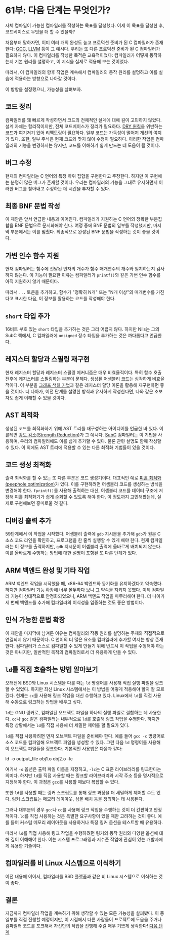 # 61부: 다음 단계는 무엇인가?

자체 컴파일이 가능한 컴파일러를 작성하는 목표를 달성했다. 이제 이 목표를 달성한 후, 코드베이스로 무엇을 더 할 수 있을까?

처음부터 말하자면, 이미 여러 개의 완성도 높고 프로덕션 준비가 된 C 컴파일러가 존재한다: [GCC](https://gcc.gnu.org), [LLVM](https://llvm.org) 등이 그 예시다. 우리는 또 다른 프로덕션 준비가 된 C 컴파일러가 필요하지 않다. 이 컴파일러를 작성한 목적은 교육적이었다: 컴파일러가 어떻게 동작하는지 기본 원리를 설명하고, 이 지식을 실제로 적용해 보는 것이었다.

따라서, 이 컴파일러의 향후 작업은 계속해서 컴파일러의 동작 원리를 설명하고 이를 실습에 적용하는 방향으로 나아갈 것이다.

이 방향을 설정했으니, 가능성을 살펴보자.


## 코드 정리

컴파일러를 꽤 빠르게 작성하면서 코드의 전체적인 설계에 대해 깊이 고민하지 않았다. 설계 자체는 합리적이지만, 전체 코드베이스가 정리가 필요하다. [DRY 원칙](https://en.wikipedia.org/wiki/Don%27t_repeat_yourself)을 위반하는 코드가 여기저기 있어 리팩토링이 필요하다. 일부 코드는 가독성이 떨어져 개선의 여지가 있다. 또한, 일부 주석은 현재 코드와 맞지 않아 수정이 필요하다. 이러한 작업은 컴파일러의 기능을 변경하지는 않지만, 코드를 이해하기 쉽게 만드는 데 도움이 될 것이다.


## 버그 수정

현재의 컴파일러는 C 언어의 특정 하위 집합을 구현한다고 주장한다. 하지만 이 구현에는 분명히 많은 버그가 존재할 것이다. 우리는 컴파일러의 기능을 그대로 유지하면서 이러한 버그를 찾아내고 수정하는 데 시간을 투자할 수 있다.


## 최종 BNF 문법 작성

이 제안은 앞서 언급한 내용과 이어진다. 컴파일러가 지원하는 C 언어의 정확한 부분집합을 BNF 문법으로 문서화해야 한다. 여정 중에 BNF 문법의 일부를 작성했지만, 마지막 부분에서는 이를 멈췄다. 최종적으로 완성된 BNF 문법을 작성하는 것이 좋을 것이다.


## 가변 인수 함수 지원

현재 컴파일러는 함수에 전달된 인자의 개수가 함수 매개변수의 개수와 일치하는지 검사하지 않는다. 이 기능이 필요한 이유는 컴파일러가 `printf()`와 같은 가변 인수 함수를 아직 지원하지 않기 때문이다.

따라서 `...` 토큰을 추가하고, 함수가 "정확히 N개" 또는 "N개 이상"의 매개변수를 가진다고 표시한 다음, 이 정보를 활용하는 코드를 작성해야 한다.


## `short` 타입 추가

16비트 부호 있는 `short` 타입을 추가하는 것은 그리 어렵지 않다. 하지만 Nils는 그의 SubC 책에서, C 컴파일러에 `unsigned` 정수 타입을 추가하는 것은 까다롭다고 언급한다.


## 레지스터 할당과 스필링 재구현

현재 레지스터 할당과 레지스터 스필링 메커니즘은 매우 비효율적이다. 특히 함수 호출 전후에 레지스터를 스필링하는 부분이 문제다. 생성된 어셈블리 코드는 심각하게 비효율적이다. 이 부분을 [그래프 색칠 기법](https://en.wikipedia.org/wiki/Register_allocation#Graph-coloring_allocation)과 같은 레지스터 할당 이론을 활용해 재구현하면 좋을 것이다. 더 나아가, 이전 단계를 설명한 방식과 유사하게 작성한다면, 나와 같은 초보자도 쉽게 이해할 수 있을 것이다.


## AST 최적화

생성된 코드를 최적화하기 위해 AST 트리를 재구성하는 아이디어를 언급한 바 있다. 이를테면 [강도 감소(Strength Reduction)](https://en.wikipedia.org/wiki/Strength_reduction)가 그 예시다. [SubC](http://www.t3x.org/subc/) 컴파일러는 이 기법을 사용하며, 우리의 컴파일러에도 이를 쉽게 추가할 수 있다. 물론 관련 설명도 함께 작성할 수 있다. 이 외에도 AST 트리에 적용할 수 있는 다른 최적화 기법들이 있을 것이다.


## 코드 생성 최적화

출력 최적화를 할 수 있는 또 다른 부분은 코드 생성기이다. 대표적인 예로 [피홀 최적화(peephole optimization)](https://en.wikipedia.org/wiki/Peephole_optimization)가 있다. 이를 구현하려면 어셈블리 코드를 생성하는 방식을 변경해야 한다. `fprintf()`를 사용해 출력하는 대신, 어셈블리 코드를 데이터 구조에 저장해 피홀 최적화기가 쉽게 순회할 수 있도록 해야 한다. 이 정도까지 고민해봤는데, 실제로 구현해보면 흥미로울 것 같다.


## 디버깅 출력 추가

59단계에서 이 작업을 시작했다. 어셈블리 출력에 `gdb` 지시문을 추가해 `gdb`가 원본 C 소스 코드 라인을 확인하고, 프로그램을 한 줄씩 실행할 수 있게 해야 한다. 현재 컴파일러는 이 정보를 출력하지만, `gdb` 지시문이 어셈블리 출력에 올바르게 배치되지 않는다. 이를 올바르게 수행하는 방법에 대한 설명이 포함된 또 다른 단계가 있다.


## ARM 백엔드 완성 및 기타 작업

ARM 백엔드 작업을 시작했을 때, x86-64 백엔드와 동기화를 유지하겠다고 약속했다. 하지만 컴파일러 기능 확장에 너무 몰두하다 보니 그 약속을 지키지 못했다. 이제 컴파일러 기능이 상대적으로 안정화되었으니, ARM 백엔드 작업을 마무리해야 한다. 더 나아가 세 번째 백엔드를 추가해 컴파일러의 이식성을 입증하는 것도 좋은 방법이다.


## 인식 가능한 문법 확장

이 제안을 마지막에 남겨둔 이유는 컴파일러의 작동 원리를 설명하는 주제와 직접적으로 연결되지 않기 때문이다. C 언어의 더 많은 요소를 컴파일러에 추가할 여지는 항상 존재한다. 컴파일러가 스스로 컴파일할 수 있게 만들기 위해 반드시 이 작업을 수행해야 하는 것은 아니지만, 일반적인 목적의 컴파일러로서 더 유용하게 만들 수 있다.


## `ld`를 직접 호출하는 방법 알아보기

오래전에 BSD와 Linux 시스템을 다룰 때는 `ld` 명령어를 사용해 직접 실행 파일을 링크할 수 있었다. 하지만 최신 Linux 시스템에서는 이 방법을 어떻게 적용해야 할지 잘 모르겠다. 현재는 `cc`를 사용해 링크 작업을 대신 수행하고 있다. Linux에서 `ld`를 직접 사용해 수동으로 링크하는 방법을 배우고 싶다.

`ld`는 GNU 링커로, 컴파일된 오브젝트 파일을 하나의 실행 파일로 결합하는 데 사용한다. `cc`나 `gcc` 같은 컴파일러는 내부적으로 `ld`를 호출해 링크 작업을 수행한다. 하지만 특정 상황에서는 `ld`를 직접 사용해 더 세밀한 제어를 할 필요가 있다.

`ld`를 직접 사용하려면 먼저 오브젝트 파일을 준비해야 한다. 예를 들어 `gcc -c` 명령어로 소스 코드를 컴파일해 오브젝트 파일을 생성할 수 있다. 그런 다음 `ld` 명령어를 사용해 이 오브젝트 파일들을 링크한다. 기본적인 사용법은 다음과 같다:

ld -o output_file obj1.o obj2.o -lc

여기서 `-o` 옵션은 출력 파일 이름을 지정하고, `-lc`는 C 표준 라이브러리를 링크한다는 의미다. 하지만 `ld`를 직접 사용할 때는 링크할 라이브러리와 시작 주소 등을 명시적으로 지정해야 한다. 이 과정은 `gcc`를 사용할 때보다 복잡할 수 있다.

또한 `ld`를 사용할 때는 링커 스크립트를 통해 링크 과정을 더 세밀하게 제어할 수도 있다. 링커 스크립트는 메모리 레이아웃, 심볼 배치 등을 정의하는 데 사용된다.

그러나 대부분의 경우 `gcc`나 `cc`를 사용해 링크 작업을 수행하는 것이 더 간편하고 안정적이다. `ld`를 직접 사용하는 것은 특별한 요구사항이 있을 때만 고려하는 것이 좋다. 예를 들어 커스텀 메모리 레이아웃을 사용하거나 특정 링커 옵션을 테스트할 때 유용하다.

따라서 `ld`를 직접 사용해 링크 작업을 수행하려면 링커의 동작 원리와 다양한 옵션에 대해 깊이 이해해야 한다. 이는 시스템 프로그래밍과 저수준 작업에 관심이 있는 개발자에게 유용한 기술이다.


## 컴파일러를 비 Linux 시스템으로 이식하기

이전 내용에 이어서, 컴파일러를 BSD 플랫폼과 같은 비 Linux 시스템으로 이식하는 것이 좋다.


## 결론

지금까지 컴파일러 작업을 계속하기 위해 생각할 수 있는 모든 가능성을 살펴봤다. 이 중 일부를 직접 진행할 예정이지만, 이 시점에서 다른 사람들이 프로젝트에 도움을 주거나 컴파일러 코드를 포크해서 자신만의 작업을 진행해 주길 매우 기쁘게 생각한다! [다음 단계](../62_Cleanup/Readme.md)


